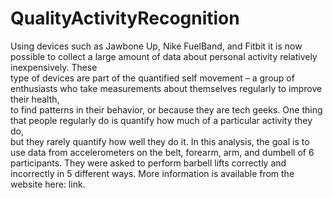 # QualityActivityRecognition

Using devices such as Jawbone Up, Nike FuelBand, and Fitbit it is now possible to collect a large amount of data about personal activity relatively inexpensively. These  
type of devices are part of the quantified self movement – a group of enthusiasts who take measurements about themselves regularly to improve their health,  
to find patterns in their behavior, or because they are tech geeks. One thing that people regularly do is quantify how much of a particular activity they do,  
but they rarely quantify how well they do it. In this analysis, the goal is to use data from accelerometers on the belt, forearm, arm, and dumbell of 6 participants. 
They were asked to perform barbell lifts correctly and incorrectly in 5 different ways. More information is available from the website here: link.
